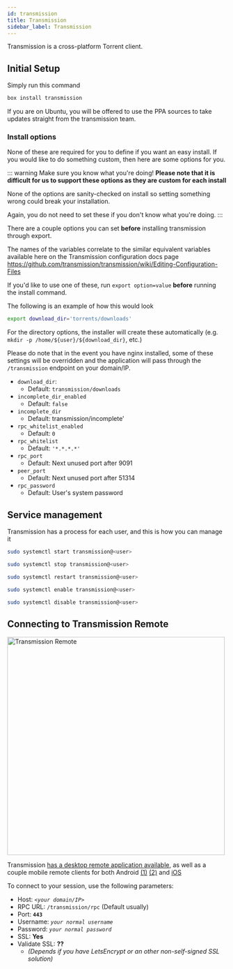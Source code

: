 ```yaml
---
id: transmission
title: Transmission
sidebar_label: Transmission
---
```


Transmission is a cross-platform Torrent client.

## Initial Setup

Simply run this command
```bash main
box install transmission
```

If you are on Ubuntu, you will be offered to use the PPA sources to take updates straight from the transmission team.

### Install options

None of these are required for you to define if you want an easy install. If you would like to do something custom, then here are some options for you.

::: warning Make sure you know what you're doing!
**Please note that it is difficult for us to support these options as they are custom for each install**

None of the options are sanity-checked on install so setting something wrong could break your installation.

Again, you do not need to set these if you don't know what you're doing.
:::

There are a couple options you can set **before** installing transmission through export. 

The names of the variables correlate to the similar equivalent variables available here on the Transmission configuration docs page https://github.com/transmission/transmission/wiki/Editing-Configuration-Files

If you'd like to use one of these, run `export option=value` **before** running the install command.

The following is an example of how this would look

```bash main
export download_dir='torrents/downloads'
```

For the directory options, the installer will create these automatically (e.g. `mkdir -p /home/${user}/${download_dir}`, etc.)

Please do note that in the event you have nginx installed, some of these settings will be overridden and the application will pass through the `/transmission` endpoint on your domain/IP.

- `download_dir`:
  - Default: `transmission/downloads`
- `incomplete_dir_enabled`
  - Default: `false`
- `incomplete_dir`
  - Default: transmission/incomplete'
- `rpc_whitelist_enabled`
  - Default: `0`
- `rpc_whitelist`
  - Default: `'*.*.*.*'`
- `rpc_port`
  - Default: Next unused port after 9091
- `peer_port`
  - Default: Next unused port after 51314
- `rpc_password`
  - Default: User's system password

## Service management

Transmission has a process for each user, and this is how you can manage it

<!--DOCUSAURUS_CODE_TABS-->
<!--Start-->
```bash
sudo systemctl start transmission@<user>
```
<!--Stop-->
```bash
sudo systemctl stop transmission@<user>
```
<!--Restart-->
```bash
sudo systemctl restart transmission@<user>
```
<!--Enable-->
```bash
sudo systemctl enable transmission@<user>
```
<!--Disable-->
```bash
sudo systemctl disable transmission@<user>
```
<!--END_DOCUSAURUS_CODE_TABS-->

## Connecting to Transmission Remote

<img src="https://camo.githubusercontent.com/262dda501114cb91dceee1a738b6e3679cf37160/687474703a2f2f692e696d6775722e636f6d2f584262463456682e706e67" alt="Transmission Remote" width="500"/>

Transmission [has a desktop remote application available](https://github.com/transmission-remote-gui/transgui/releases), as well as a couple mobile remote clients for both Android [(1)](https://play.google.com/store/apps/details?id=net.yupol.transmissionremote.app&hl=en) [(2)](https://play.google.com/store/apps/details?id=com.neogb.rtac&hl=en) and [iOS](https://github.com/alcheck/transshift)

To connect to your session, use the following parameters:
- Host: _`<your domain/IP>`_
- RPC URL: `/transmission/rpc` (Default usually)
- Port: **`443`**
- Username: _`your normal username`_
- Password: _`your normal password`_
- SSL: **Yes**
- Validate SSL: **??**
  - _(Depends if you have LetsEncrypt or an other non-self-signed SSL solution)_
